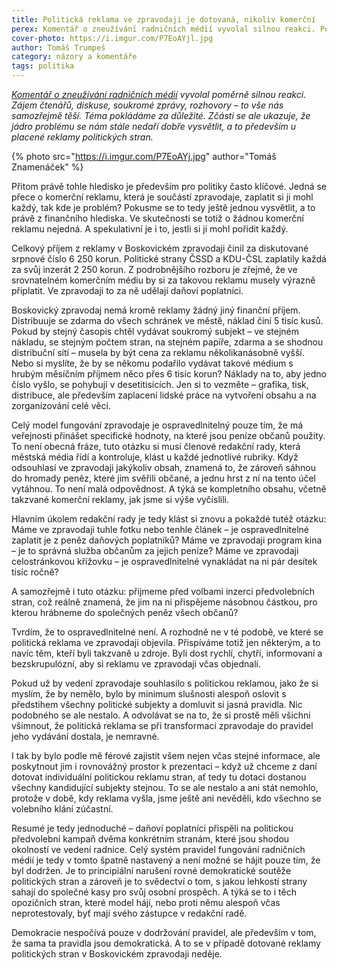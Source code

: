 ```yaml
---
title: Politická reklama ve zpravodaji je dotovaná, nikoliv komerční
perex: Komentář o zneužívání radničních médií vyvolal silnou reakci. Politický inzerát je přece běžná reklama, kterou si mohl koupit každý – kde je problém?
cover-photo: https://i.imgur.com/P7EoAYjl.jpg
author: Tomáš Trumpeš
category: názory a komentáře
tags: politika
---
```


*[Komentář o zneužívání radničních médií](http://www.ohlasy.info/clanky/2018/07/zpravodaj.html) vyvolal poměrně silnou reakci. Zájem čtenářů, diskuse, soukromé zprávy, rozhovory – to vše nás samozřejmě těší. Téma pokládáme za důležité. Zčásti se ale ukazuje, že jádro problému se nám stále nedaří dobře vysvětlit, a to především u placené reklamy politických stran.*

{% photo src="https://i.imgur.com/P7EoAYj.jpg" author="Tomáš Znamenáček" %}

Přitom právě tohle hledisko je především pro politiky často klíčové. Jedná se přece o komerční reklamu, která je součástí zpravodaje, zaplatit si ji mohl každý, tak kde je problém? Pokusme se to tedy ještě jednou vysvětlit, a to právě z finančního hlediska. Ve skutečnosti se totiž o žádnou komerční reklamu nejedná. A spekulativní je i to, jestli si ji mohl pořídit každý.

Celkový příjem z reklamy v Boskovickém zpravodaji činil za diskutované srpnové číslo 6 250 korun. Politické strany ČSSD a KDU-ČSL zaplatily každá za svůj inzerát 2 250 korun. Z podrobnějšího rozboru je zřejmé, že ve srovnatelném komerčním médiu by si za takovou reklamu musely výrazně připlatit. Ve zpravodaji to za ně udělají daňoví poplatníci.

Boskovický zpravodaj nemá kromě reklamy žádný jiný finanční příjem. Distribuuje se zdarma do všech schránek ve městě, náklad činí 5 tisíc kusů. Pokud by stejný časopis chtěl vydávat soukromý subjekt – ve stejném nákladu, se stejným počtem stran, na stejném papíře, zdarma a se shodnou distribuční sítí – musela by být cena za reklamu několikanásobně vyšší. Nebo si myslíte, že by se někomu podařilo vydávat takové médium s hrubým měsíčním příjmem něco přes 6 tisíc korun? Náklady na to, aby jedno číslo vyšlo, se pohybují v desetitisících. Jen si to vezměte – grafika, tisk, distribuce, ale především zaplacení lidské práce na vytvoření obsahu a na zorganizování celé věci.

Celý model fungování zpravodaje je ospravedlnitelný pouze tím, že má veřejnosti přinášet specifické hodnoty, na které jsou peníze občanů použity. To není obecná fráze, tuto otázku si musí členové redakční rady, která městská média řídí a kontroluje, klást u každé jednotlivé rubriky. Když odsouhlasí ve zpravodaji jakýkoliv obsah, znamená to, že zároveň sáhnou do hromady peněz, které jim svěřili občané, a jednu hrst z ní na tento účel vytáhnou. To není malá odpovědnost. A týká se kompletního obsahu, včetně takzvané komerční reklamy, jak jsme si výše vyčíslili.

Hlavním úkolem redakční rady je tedy klást si znovu a pokaždé tutéž otázku: Máme ve zpravodaji tuhle fotku nebo tenhle článek – je ospravedlnitelné zaplatit je z peněz daňových poplatníků? Máme ve zpravodaji program kina – je to správná služba občanům za jejich peníze? Máme ve zpravodaji celostránkovou křížovku – je ospravedlnitelné vynakládat na ni pár desítek tisíc ročně? 

A samozřejmě i tuto otázku: přijmeme před volbami inzerci předvolebních stran, což reálně znamená, že jim na ni přispějeme násobnou částkou, pro kterou hrábneme do společných peněz všech občanů?

Tvrdím, že to ospravedlnitelné není. A rozhodně ne v té podobě, ve které se politická reklama ve zpravodaji objevila. Přispíváme totiž jen některým, a to navíc těm, kteří byli takzvaně u zdroje. Byli dost rychlí, chytří, informovaní a bezskrupulózní, aby si reklamu ve zpravodaji včas objednali.

Pokud už by vedení zpravodaje souhlasilo s politickou reklamou, jako že si myslím, že by nemělo, bylo by minimum slušnosti alespoň oslovit s předstihem všechny politické subjekty a domluvit si jasná pravidla. Nic podobného se ale nestalo. A odvolávat se na to, že si prostě měli všichni všimnout, že politická reklama se při transformaci zpravodaje do pravidel jeho vydávání dostala, je nemravné. 

I tak by bylo podle mě férové zajistit všem nejen včas stejné informace, ale poskytnout jim i rovnovážný prostor k prezentaci – když už chceme z daní dotovat individuální politickou reklamu stran, ať tedy tu dotaci dostanou všechny kandidující subjekty stejnou. To se ale nestalo a ani stát nemohlo, protože v době, kdy reklama vyšla, jsme ještě ani nevěděli, kdo všechno se volebního klání zúčastní.

Resumé je tedy jednoduché – daňoví poplatníci přispěli na politickou předvolební kampaň dvěma konkrétním stranám, které jsou shodou okolností ve vedení radnice. Celý systém pravidel fungování radničních médií je tedy v tomto špatně nastavený a není možné se hájit pouze tím, že byl dodržen. Je to principiální narušení rovné demokratické soutěže politických stran a zároveň je to svědectví o tom, s jakou lehkostí strany sahají do společné kasy pro svůj osobní prospěch. A týká se to i těch opozičních stran, které model hájí, nebo proti němu alespoň včas neprotestovaly, byť mají svého zástupce v redakční radě.

Demokracie nespočívá pouze v dodržování pravidel, ale především v tom, že sama ta pravidla jsou demokratická. A to se v případě dotované reklamy politických stran v Boskovickém zpravodaji neděje.
